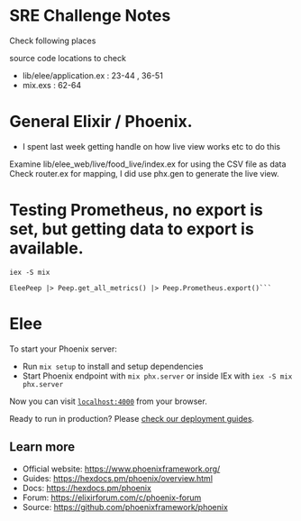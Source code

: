 # SRE Challenge Notes

Check following places

source code locations to check

- lib/elee/application.ex : 23-44 , 36-51
- mix.exs : 62-64

# General Elixir / Phoenix.

- I spent last week getting handle on how live view works etc to do this

Examine lib/elee_web/live/food_live/index.ex for using the CSV file as data
Check router.ex for mapping, I did use phx.gen to generate the live view.

# Testing Prometheus, no export is set, but getting data to export is available.

````shell
iex -S mix

EleePeep |> Peep.get_all_metrics() |> Peep.Prometheus.export()```
````

# Elee

To start your Phoenix server:

- Run `mix setup` to install and setup dependencies
- Start Phoenix endpoint with `mix phx.server` or inside IEx with `iex -S mix phx.server`

Now you can visit [`localhost:4000`](http://localhost:4000) from your browser.

Ready to run in production? Please [check our deployment guides](https://hexdocs.pm/phoenix/deployment.html).

## Learn more

- Official website: https://www.phoenixframework.org/
- Guides: https://hexdocs.pm/phoenix/overview.html
- Docs: https://hexdocs.pm/phoenix
- Forum: https://elixirforum.com/c/phoenix-forum
- Source: https://github.com/phoenixframework/phoenix
